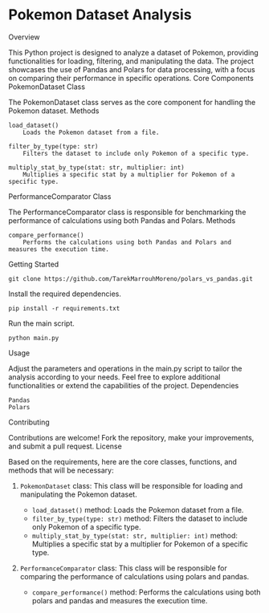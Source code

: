 # **Pokemon Dataset Analysis**

Overview

This Python project is designed to analyze a dataset of Pokemon, providing functionalities for loading, filtering, and manipulating the data. The project showcases the use of Pandas and Polars for data processing, with a focus on comparing their performance in specific operations.
Core Components
PokemonDataset Class

The PokemonDataset class serves as the core component for handling the Pokemon dataset.
Methods

    load_dataset()
        Loads the Pokemon dataset from a file.

    filter_by_type(type: str)
        Filters the dataset to include only Pokemon of a specific type.

    multiply_stat_by_type(stat: str, multiplier: int)
        Multiplies a specific stat by a multiplier for Pokemon of a specific type.

PerformanceComparator Class

The PerformanceComparator class is responsible for benchmarking the performance of calculations using both Pandas and Polars.
Methods

    compare_performance()
        Performs the calculations using both Pandas and Polars and measures the execution time.

Getting Started

    git clone https://github.com/TarekMarrouhMoreno/polars_vs_pandas.git

Install the required dependencies.

    pip install -r requirements.txt

Run the main script.

    python main.py

Usage

Adjust the parameters and operations in the main.py script to tailor the analysis according to your needs. Feel free to explore additional functionalities or extend the capabilities of the project.
Dependencies

    Pandas
    Polars

Contributing

Contributions are welcome! Fork the repository, make your improvements, and submit a pull request.
License


Based on the requirements, here are the core classes, functions, and methods that will be necessary:

1. `PokemonDataset` class: This class will be responsible for loading and manipulating the Pokemon dataset.
   - `load_dataset()` method: Loads the Pokemon dataset from a file.
   - `filter_by_type(type: str)` method: Filters the dataset to include only Pokemon of a specific type.
   - `multiply_stat_by_type(stat: str, multiplier: int)` method: Multiplies a specific stat by a multiplier for Pokemon of a specific type.

2. `PerformanceComparator` class: This class will be responsible for comparing the performance of calculations using polars and pandas.
   - `compare_performance()` method: Performs the calculations using both polars and pandas and measures the execution time.

